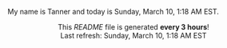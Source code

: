 My name is Tanner and today is Sunday, March 10, 1:18 AM EST.

<p align="center">This <i>README</i> file is generated <b>every 3 hours</b>!</br>Last refresh: Sunday, March 10, 1:18 AM EST<br /></p>
